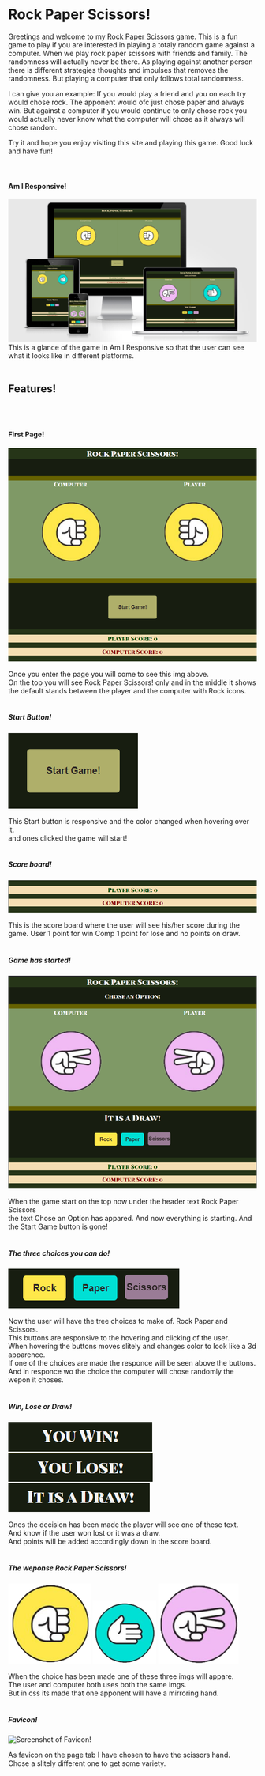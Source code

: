 # Rock Paper Scissors!

Greetings and welcome to my [Rock Paper Scissors](https://miswaq.github.io/rock-paper-scissors/) game.
This is a fun game to play if you are interested in playing
a totaly random game against a computer.
When we play rock paper scissors with friends and family.
The randomness will actually never be there.
As playing against another person there is different strategies
thoughts and impulses that removes the randomness.
But playing a computer that only follows total randomness.

I can give you an example:
If you would play a friend and you on each try would chose rock.
The apponent would ofc just chose paper and always win.
But against a computer if you would continue to only chose rock
you would actually never know what the computer will chose as it
always will chose random.

Try it and hope you enjoy visiting this site and playing this game.
Good luck and have fun!
<br>
<br>
<br>

#### Am I Responsive!
![Screenshot of Am I Responsive page.](/assets/images/readmimg/amiresponsive.png)
<br>
This is a glance of the game in Am I Responsive so that the user can see what it looks like in different platforms.
<br>
<br>

## Features!
<br>
<br>

#### First Page!
![Screenshot first page.](/assets/images/readmimg/startpage.png)
<br>

Once you enter the page you will come to see this img above.
<br>
On the top you will see Rock Paper Scissors! only and in the middle it shows <br> the default stands between the player and the computer with Rock icons.
<br>
<br>

##### Start Button!

![Screenshot of the Start button](/assets/images/readmimg/startbutton.png)
<br>

This Start button is responsive and the color changed when hovering over it.<br>
and ones clicked the game will start!
<br>
<br>

##### Score board!

![Screenshot of the score board](/assets/images/readmimg/score.png)
<br>

This is the score board where the user will see his/her score during the game.
User 1 point for win Comp 1 point for lose and no points on draw.
<br>
<br>

##### Game has started!

![Screenshot of the game start page](/assets/images/readmimg/ingame.png)
<br>

When the game start on the top now under the header text Rock Paper Scissors <br>
the text Chose an Option has appared. And now everything is starting. And the Start Game button is gone!
<br>
<br>

##### The three choices you can do!

![Screenshot of the choices](/assets/images/readmimg/choices.png)
<br>

Now the user will have the tree choices to make of. Rock Paper and Scissors.<br>
This buttons are responsive to the hovering and clicking of the user.<br>
When hovering the buttons moves slitely and changes color to look like a 3d apparence.<br>
If one of the choices are made the responce will be seen above the buttons.<br>
And in responce wo the choice the computer will chose randomly the wepon it choses.
<br>
<br>

##### Win, Lose or Draw!

![Screenshot of the choices](/assets/images/readmimg/win.png)
<br>
![Screenshot of the choices](/assets/images/readmimg/lose.png)
<br>
![Screenshot of the choices](/assets/images/readmimg/draw.png)
<br>

Ones the decision has been made the player will see one of these text.<br>
And know if the user won lost or it was a draw.<br>
And points will be added accordingly down in the score board.
<br>
<br>

##### The weponse Rock Paper Scissors!

![Screenshot of Rock!](/assets/images/rock.png)
![Screenshot of Paper!](/assets/images/paper.png)
![Screenshot of Scissors!](/assets/images/scissors.png)
<br>

When the choice has been made one of these three imgs will appare.<br>
The user and computer both uses both the same imgs.<br>
But in css its made that one apponent will have a mirroring hand.
<br>
<br>

##### Favicon!

![Screenshot of Favicon!](/assets/images/favicon.ico)
<br>

As favicon on the page tab I have chosen to have the scissors hand.<br>
Chose a slitely different one to get some variety.
<br>
<br>







<br>
<br>
<br>
<br>
<br>
<br>
<br>
<br>
<br>
<br>
<br>
<br>
<br>
<br>
<br>
<br>
<br>
<br>

















#### Colors chosen for this page are..
![Chosen colors on the page.](/assets/images/readmimg/chosencollor.png)
<br>
I chose this colors so that there is a darker theam in the background while there is a colorful game on top.
<br>
<br>


